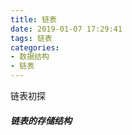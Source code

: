 ```yaml
---
title: 链表
date: 2019-01-07 17:29:41
tags: 链表
categories: 
- 数据结构
- 链表
---
```


链表初探

<!-- more -->

##### 链表的存储结构

